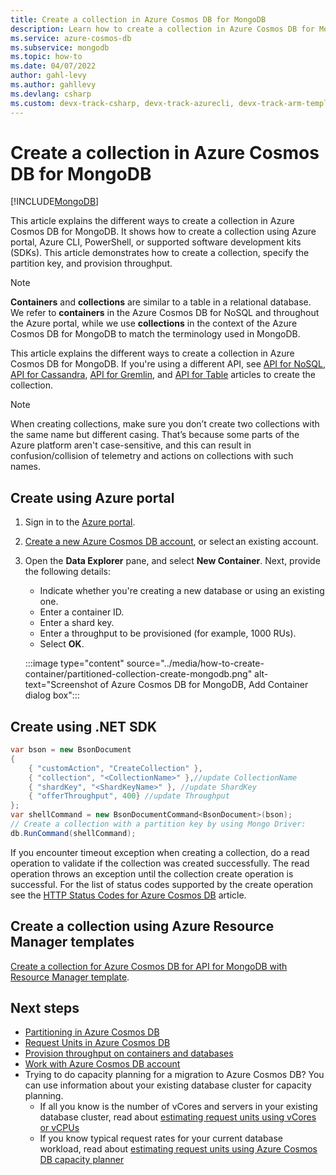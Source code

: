 ```yaml
---
title: Create a collection in Azure Cosmos DB for MongoDB
description: Learn how to create a collection in Azure Cosmos DB for MongoDB by using Azure portal, .NET, Java, Node.js, and other SDKs.
ms.service: azure-cosmos-db
ms.subservice: mongodb
ms.topic: how-to
ms.date: 04/07/2022
author: gahl-levy
ms.author: gahllevy
ms.devlang: csharp
ms.custom: devx-track-csharp, devx-track-azurecli, devx-track-arm-template, devx-track-dotnet, devx-track-extended-java
---
```


# Create a collection in Azure Cosmos DB for MongoDB
[!INCLUDE[MongoDB](~/reusable-content/ce-skilling/azure/includes/cosmos-db/includes/appliesto-mongodb.md)]

This article explains the different ways to create a collection in Azure Cosmos DB for MongoDB. It shows how to create a collection using Azure portal, Azure CLI, PowerShell, or supported software development kits (SDKs). This article demonstrates how to create a collection, specify the partition key, and provision throughput.

>[!NOTE]
> **Containers** and **collections** are similar to a table in a relational database. We refer to **containers** in the Azure Cosmos DB for NoSQL and throughout the Azure portal, while we use **collections** in the context of the Azure Cosmos DB for MongoDB to match the terminology used in MongoDB.

This article explains the different ways to create a collection in Azure Cosmos DB for MongoDB. If you're using a different API, see [API for NoSQL](../how-to-create-container.md), [API for Cassandra](../cassandra/how-to-create-container.md), [API for Gremlin](../gremlin/how-to-create-container.md), and [API for Table](../table/how-to-create-container.md) articles to create the collection.

> [!NOTE]
> When creating collections, make sure you don’t create two collections with the same name but different casing. That’s because some parts of the Azure platform aren't case-sensitive, and this can result in confusion/collision of telemetry and actions on collections with such names.

## <a id="portal-mongodb"></a>Create using Azure portal

1. Sign in to the [Azure portal](https://portal.azure.com/).

1. [Create a new Azure Cosmos DB account](create-mongodb-dotnet.md#create-an-azure-cosmos-db-account), or select an existing account.

1. Open the **Data Explorer** pane, and select **New Container**. Next, provide the following details:

   * Indicate whether you're creating a new database or using an existing one.
   * Enter a container ID.
   * Enter a shard key.
   * Enter a throughput to be provisioned (for example, 1000 RUs).
   * Select **OK**.

    :::image type="content" source="../media/how-to-create-container/partitioned-collection-create-mongodb.png" alt-text="Screenshot of Azure Cosmos DB for MongoDB, Add Container dialog box":::

## <a id="dotnet-mongodb"></a>Create using .NET SDK

```csharp
var bson = new BsonDocument
{
    { "customAction", "CreateCollection" },
    { "collection", "<CollectionName>" },//update CollectionName
    { "shardKey", "<ShardKeyName>" }, //update ShardKey
    { "offerThroughput", 400} //update Throughput
};
var shellCommand = new BsonDocumentCommand<BsonDocument>(bson);
// Create a collection with a partition key by using Mongo Driver:
db.RunCommand(shellCommand);
```

If you encounter timeout exception when creating a collection, do a read operation to validate if the collection was created successfully. The read operation throws an exception until the collection create operation is successful. For the list of status codes supported by the create operation see the [HTTP Status Codes for Azure Cosmos DB](/rest/api/cosmos-db/http-status-codes-for-cosmosdb) article.

## Create a collection using Azure Resource Manager templates

[Create a collection for Azure Cosmos DB for API for MongoDB with Resource Manager template](../manage-with-templates.md#azure-cosmos-account-with-standard-provisioned-throughput).

## Next steps

* [Partitioning in Azure Cosmos DB](../partitioning-overview.md)
* [Request Units in Azure Cosmos DB](../request-units.md)
* [Provision throughput on containers and databases](../set-throughput.md)
* [Work with Azure Cosmos DB account](../resource-model.md)
* Trying to do capacity planning for a migration to Azure Cosmos DB? You can use information about your existing database cluster for capacity planning.
    * If all you know is the number of vCores and servers in your existing database cluster, read about [estimating request units using vCores or vCPUs](../convert-vcore-to-request-unit.md) 
    * If you know typical request rates for your current database workload, read about [estimating request units using Azure Cosmos DB capacity planner](estimate-ru-capacity-planner.md)
